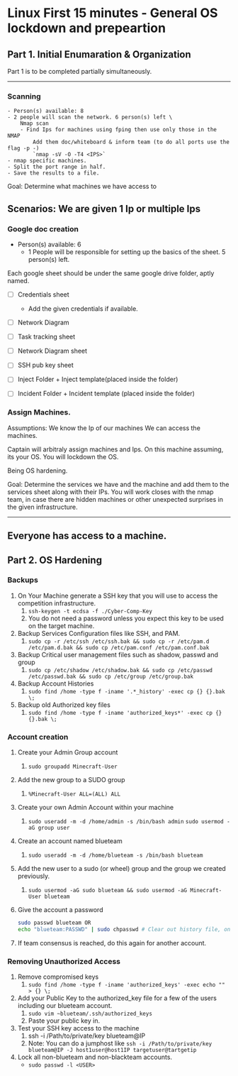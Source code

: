 # Linux First 15 minutes - General OS lockdown and prepeartion

## Part 1. Initial Enumaration & Organization
Part 1 is to be completed partially simultaneously.

---
### Scanning
    - Person(s) available: 8 
    - 2 people will scan the network. 6 person(s) left \
	    Nmap scan 
        - Find Ips for machines using fping then use only those in the NMAP
            Add them doc/whiteboard & inform team (to do all ports use the flag -p -)
            `nmap -sV -O -T4 <IPS>`
    - nmap specific machines.
    - Split the port range in half.
    - Save the results to a file.

Goal: Determine what machines we have access to

Scenarios: We are given 1 Ip or multiple Ips
---
### Google doc creation
- Person(s) available: 6 
  - 1 People will be responsible for setting up the basics of the sheet. 5 person(s) left. 
  
Each google sheet should be under the same google drive folder, aptly named.

- [ ] Credentials sheet
  - Add the given credentials if available.
  
- [ ] Network Diagram
  
- [ ] Task tracking sheet

- [ ] Network Diagram sheet

- [ ] SSH pub key sheet

- [ ] Inject Folder + Inject template(placed inside the folder)

- [ ] Incident Folder + Incident template (placed inside the folder)

### Assign Machines.
Assumptions:
    We know the Ip of our machines
    We can access the machines.

Captain will arbitraly assign machines and Ips.
On this machine assuming, its your OS. You will lockdown the OS.

Being OS hardening.

<!-- ### Service Identification
- Persons(s) available: 4 + nmap team members
One person from each service team would be beneficial.

1. Access the machines 
2. write how to access the machines on the credential sheets. 
   - In the case, their are any unique ways to access the machines(i.e jumpboxes, etc.)
   - If Unique ways to access machines. Write it on the credentials heet.
3. Note down what service you can find.

Q. Should team members change their own machine credentials or have 2 of the service Identification memebers change the machine credentials? -->




Goal: Determine the services we have and the machine and add them to the services sheet along with their IPs. You will work closes with the nmap team, in case there are hidden machines or other unexpected surprises in the given infrastructure.



---
## Everyone has access to a machine.
## Part 2. OS Hardening


### Backups
1. On Your Machine generate a SSH key that you will use to access the competition infrastructure.
   1. `ssh-keygen -t ecdsa -f ./Cyber-Comp-Key`
   2. You do not need a password unless you expect this key to be used on the target machine.
2. Backup Services Configuration files like SSH, and PAM.
   1. `sudo cp -r /etc/ssh /etc/ssh.bak && sudo cp -r /etc/pam.d /etc/pam.d.bak && sudo cp /etc/pam.conf /etc/pam.conf.bak`
3. Backup Critical user management files such as shadow, passwd and group
   1. `sudo cp /etc/shadow /etc/shadow.bak && sudo cp /etc/passwd /etc/passwd.bak && sudo cp /etc/group /etc/group.bak`
4. Backup Account Histories
   1. `sudo find /home -type f -iname '.*_history' -exec cp {} {}.bak \;`
5. Backup old Authorized key files
   1. `sudo find /home -type f -iname 'authorized_keys*' -exec cp {} {}.bak \;`
### Account creation
1. Create your Admin Group account 
   1. `sudo groupadd Minecraft-User`
2. Add the new group to a SUDO group
   1. `%Minecraft-User ALL=(ALL) ALL`
3. Create your own Admin Account within your machine  
	1. `sudo useradd -m -d /home/admin -s /bin/bash admin`
	`sudo usermod -aG group user`

4. Create an account named blueteam
   1. `sudo useradd -m -d /home/blueteam -s /bin/bash blueteam`
5. Add the new user to a sudo (or wheel) group and the group we created previously.
   1.  `sudo usermod -aG sudo blueteam && sudo usermod -aG Minecraft-User blueteam`
6.  Give the account a password
    ```sh
    sudo passwd blueteam OR
    echo "blueteam:PASSWD" | sudo chpasswd # Clear out history file, only do this if we think they have modified or shimmed the password requirements
    ```
7.  If team consensus is reached, do this again for another account.
### Removing Unauthorized Access
1. Remove compromised keys
   1. `sudo find /home -type f -iname 'authorized_keys' -exec echo "" > {} \;`
2. Add your Public Key to the authorized_key file for a few of the users including our blueteam account.
   1. `sudo vim ~blueteam/.ssh/authorized_keys`
   2. Paste your public key in.
3. Test your SSH key access to the machine
   1. ssh -i /Path/to/private/key blueteam@IP
   2. Note: You can do a jumphost like `ssh -i /Path/to/private/key blueteam@IP -J host1user@host1IP targetuser@tartgetip`
4. Lock all non-blueteam and non-blackteam accounts.
   - `sudo passwd -l <USER>`
<!-- 5.  Key log prevention
    - Check for suspicious cron jobs/systemd services
      - ls /var/spool/cron
      - (sudo) systemctl list-units –type=service
- Check for processes reading from a file
- Check for rogue tlog/script processes
  - /ls
1. Change Passwords for host and services
   1. We ha 
    2.For Host/services
2. Disable Unknown Users
   - See what impact this has
   - Keep backups/ track what users you’ve disabled
     - `passwd -l user` `#locks user`
     - `ps -auxf | grep ssh` `#Show what processes have an open ssh session`
     - `sudo pkill -u username sshd` `#Kill ssh connection for user`

3. Run Audit scripts (We have none currently)
   - Lynis - (Linux) (untested) (Takes time)
     - `Sudo apt-get install lynis && sudo lynis audit system`
4. Generate / Change Machine keys 
   - ssh-keygen on host machine
   - Copy your .pub to ~/.ssh/authorized_keys
   - Copy your .pub key to the google ssh key sheet
   - Don’t close your terminal
   - Confirm Key access
     - SSH On another terminal

5. ssh-config changes
   - Disable password Authentication
     - `PasswordAuthentication no`
   - Only do If machine keys were successfully changed
   - Disable root logins
     - `PermitRootLogin no`    
   - Only do If machine keys were successfully changed

6.  Test SSHD
    - `sudo sshd -t`
    - Restart SSHD
		
7.  Confirm Key access
- SSH On another terminal



## Revert whats avaialable

Extra (Untested)
---												
    ClamAV - AntiVirus(Linux)
    sudo apt-get install clamav && sudo clamscan -r /
    Freshclam
    clamscan -->
